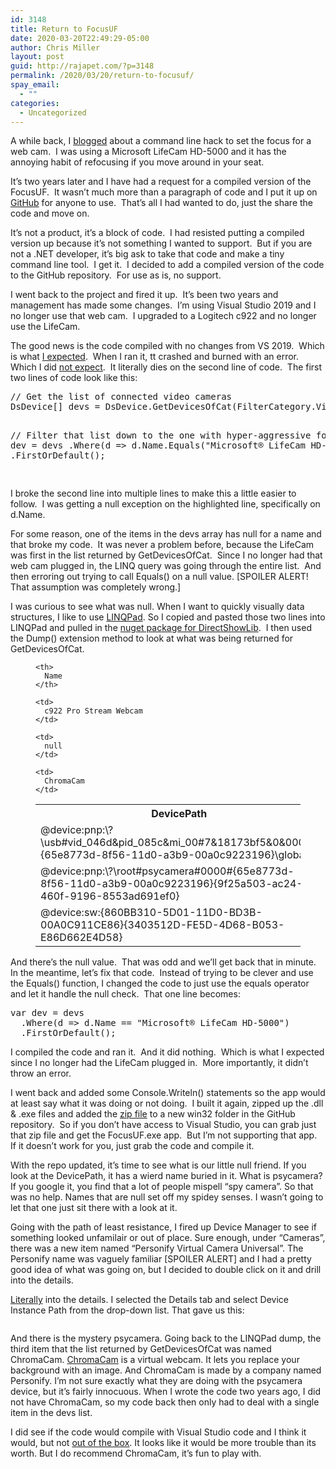 ```yaml
---
id: 3148
title: Return to FocusUF
date: 2020-03-20T22:49:29-05:00
author: Chris Miller
layout: post
guid: http://rajapet.com/?p=3148
permalink: /2020/03/20/return-to-focusuf/
spay_email:
  - ""
categories:
  - Uncategorized
---
```

A while back, I [blogged](https://rajapet.com/2018/04/05/focusuf-or-how-to-turn-off-the-autofocus-setting-of-the-lifecam-hd-5000-webcam/) about a command line hack to set the focus for a web cam.&nbsp; I was using a Microsoft LifeCam HD-5000 and it has the annoying habit of refocusing if you move around in your seat.

It&#8217;s two years later and I have had a request for a compiled version of the FocusUF.  It wasn&#8217;t much more than a paragraph of code and I put it up on [GitHub](https://github.com/anotherlab/FocusUF) for anyone to use.  That&#8217;s all I had wanted to do, just the share the code and move on.

It&#8217;s not a product, it&#8217;s a block of code.&nbsp; I had resisted putting a compiled version up because it&#8217;s not something I wanted to support.&nbsp; But if you are not a .NET developer, it&#8217;s big ask to take that code and make a tiny command line tool.&nbsp; I get it.&nbsp; I decided to add a compiled version of the code to the GitHub repository.&nbsp; For use as is, no support.

I went back to the project and fired it up.&nbsp; It&#8217;s been two years and management has made some changes.&nbsp; I&#8217;m using Visual Studio 2019 and I no longer use that web cam.&nbsp; I upgraded to a Logitech c922 and no longer use the LifeCam.

The good news is the code compiled with no changes from VS 2019.&nbsp; Which is what [I expected](https://tenor.com/sDps.gif).&nbsp; When I ran it, tt crashed and burned with an error.&nbsp; Which I did [not expect](https://tenor.com/Kgay.gif).&nbsp; It literally dies on the second line of code.&nbsp; The first two lines of code look like this:

<div class="wp-block-syntaxhighlighter-code ">
  <pre class="brush: csharp; highlight: [6]; title: ; notranslate" title="">
// Get the list of connected video cameras
DsDevice&#91;] devs = DsDevice.GetDevicesOfCat(FilterCategory.VideoInputDevice);

// Filter that list down to the one with hyper-aggressive focus
var dev = devs
  .Where(d =&gt; d.Name.Equals("Microsoft® LifeCam HD-5000"))
  .FirstOrDefault();

</pre>
</div>

I broke the second line into multiple lines to make this a little easier to follow.&nbsp; I was getting a null exception on the highlighted line, specifically on d.Name.

For some reason, one of the items in the devs array has null for a name and that broke my code.&nbsp; It was never a problem before, because the LifeCam was first in the list returned by GetDevicesOfCat.&nbsp; Since I no longer had that web cam plugged in, the LINQ query was going through the entire list.&nbsp; And then erroring out trying to call Equals() on a null value. [SPOILER ALERT! That assumption was completely wrong.]

I was curious to see what was null. When I want to quickly visually data structures, I like to use [LINQPad](https://www.linqpad.net/). So I copied and pasted those two lines into LINQPad and pulled in the [nuget package for DirectShowLib](https://www.nuget.org/packages/DirectShowLib/).&nbsp; I then used the Dump() extension method to look at what was being returned for GetDevicesOfCat.<figure class="wp-block-table is-style-stripes">

<table class="">
  <tr>
    <th>
      DevicePath
    </th>
    
    <th>
      Name
    </th>
  </tr>
  
  <tr>
    <td>
      @device:pnp:\?\usb#vid_046d&pid_085c&mi_00#7&18173bf5&0&0000#{65e8773d-8f56-11d0-a3b9-00a0c9223196}\global
    </td>
    
    <td>
      c922 Pro Stream Webcam
    </td>
  </tr>
  
  <tr>
    <td>
      @device:pnp:\?\root#psycamera#0000#{65e8773d-8f56-11d0-a3b9-00a0c9223196}{9f25a503-ac24-460f-9196-8553ad691ef0}
    </td>
    
    <td>
      null
    </td>
  </tr>
  
  <tr>
    <td>
      @device:sw:{860BB310-5D01-11D0-BD3B-00A0C911CE86}{3403512D-FE5D-4D68-B053-E86D662E4D58}
    </td>
    
    <td>
      ChromaCam
    </td>
  </tr>
</table></figure> 

And there&#8217;s the null value.&nbsp; That was odd and we&#8217;ll get back that in minute.&nbsp; In the meantime, let&#8217;s fix that code.&nbsp; Instead of trying to be clever and use the Equals() function, I changed the code to just use the equals operator and let it handle the null check.&nbsp; That one line becomes:

<div class="wp-block-syntaxhighlighter-code ">
  <pre class="brush: csharp; highlight: [2]; title: ; notranslate" title="">
var dev = devs
  .Where(d =&gt; d.Name == "Microsoft® LifeCam HD-5000")
  .FirstOrDefault();
</pre>
</div>

I compiled the code and ran it.&nbsp; And it did nothing.&nbsp; Which is what I expected since I no longer had the LifeCam plugged in.&nbsp; More importantly, it didn&#8217;t throw an error.

I went back and added some Console.Writeln() statements so the app would at least say what it was doing or not doing.&nbsp; I built it again, zipped up the .dll & .exe files and added the [zip file](https://github.com/anotherlab/FocusUF/blob/master/win32/focusuf.zip) to a new win32 folder in the GitHub repository.&nbsp; So if you don&#8217;t have access to Visual Studio, you can grab just that zip file and get the FocusUF.exe app.&nbsp; But I&#8217;m not supporting that app.&nbsp; If it doesn&#8217;t work for you, just grab the code and compile it.

With the repo updated, it&#8217;s time to see what is our little null friend. If you look at the DevicePath, it has a wierd name buried in it. What is psycamera? If you google it, you find that a lot of people mispell &#8220;spy camera&#8221;. So that was no help. Names that are null set off my spidey senses. I wasn&#8217;t going to let that one just sit there with a look at it.

Going with the path of least resistance, I fired up Device Manager to see if something looked unfamilair or out of place. Sure enough, under &#8220;Cameras&#8221;, there was a new item named &#8220;Personify Virtual Camera Universal&#8221;. The Personify name was vaguely familiar [SPOILER ALERT] and I had a pretty good idea of what was going on, but I decided to double click on it and drill into the details.

[Literally](https://tenor.com/uMmi.gif) into the details. I selected the Details tab and select Device Instance Path from the drop-down list. That gave us this:<figure>

<img src="https://i0.wp.com/photos.smugmug.com/Blog/n-zwT5d/2020/i-pF6Z8M7/0/53d4ae95/L/psycamera-L.png" alt=""  /> </figure> 

And there is the mystery psycamera. Going back to the LINQPad dump, the third item that the list returned by GetDevicesOfCat was named ChromaCam. [ChromaCam](https://www.chromacam.me/) is a virtual webcam. It lets you replace your background with an image. And ChromaCam is made by a company named Personify. I&#8217;m not sure exactly what they are doing with the psycamera device, but it&#8217;s fairly innocuous. When I wrote the code two years ago, I did not have ChromaCam, so my code back then only had to deal with a single item in the devs list.

I did see if the code would compile with Visual Studio code and I think it would, but not [out of the box](https://stackoverflow.com/questions/47707095/visual-studio-code-for-net-framework). It looks like it would be more trouble than its worth. But I do recommend ChromaCam, it&#8217;s fun to play with.